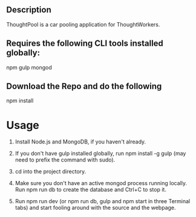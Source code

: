 ## Description

ThoughtPool is a car pooling application for ThoughtWorkers.

## Requires the following CLI tools installed globally:

npm
gulp
mongod   

## Download the Repo and do the following
npm install

# Usage

1. Install Node.js and MongoDB, if you haven't already.

2. If you don't have gulp installed globally, run npm install -g gulp (may need to prefix the command with sudo).

3. cd into the project directory.

4. Make sure you don't have an active mongod process running locally. Run npm run db to create the database and Ctrl+C to stop it.

5. Run npm run dev (or npm run db, gulp and npm start in three Terminal tabs) and start fooling around with the source and the webpage.
